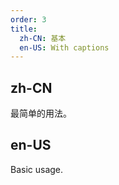 ```yaml
---
order: 3
title:
  zh-CN: 基本
  en-US: With captions
---
```


## zh-CN

最简单的用法。

## en-US

Basic usage.

